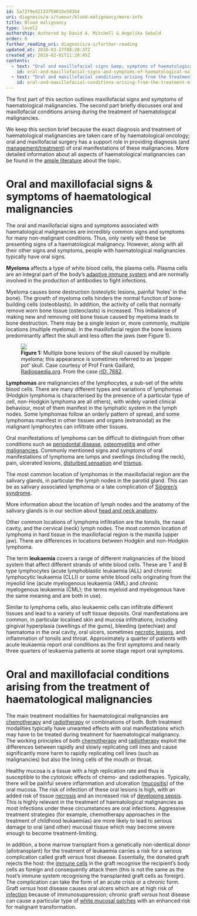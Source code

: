 ```yaml
---
id: 5a72f9ed2133750033e503b4
uri: diagnosis/a-z/tumour/blood-malignancy/more-info
title: Blood malignancy
type: level2
authorship: Authored by David A. Mitchell & Angelika Sebald
order: 0
further_reading_uri: diagnosis/a-z/further-reading
updated_at: 2018-03-27T08:28:37Z
created_at: 2018-02-01T11:28:45Z
contents:
  - text: "Oral and maxillofacial signs &amp; symptoms of haematological malignancies"
    id: oral-and-maxillofacial-signs-and-symptoms-of-haematological-malignancies
  - text: "Oral and maxillofacial conditions arising from the treatment of haematological malignancies"
    id: oral-and-maxillofacial-conditions-arising-from-the-treatment-of-haematological-malignancies
---
```


<p>The first part of this section outlines maxillofacial signs and
    symptoms of haematological malignancies. The second part
    briefly discusses oral and maxillofacial conditions arising
    during the treatment of haematological malignancies.</p>
<p>We keep this section brief because the exact diagnosis and treatment
    of haematological malignancies are taken care of by haematological
    oncology; oral and maxillofacial surgery has a support role
    in providing diagnosis (and <a href="/treatment/surgery/tumour/blood-malignancy">management/treatment</a>)
    of oral manifestations of these malignancies. More detailed
    information about all aspects of haematological malignancies
    can be found in the <a href="/diagnosis/a-z/further-reading">ample literature</a>    about the topic.</p>
<h1 id="oral-and-maxillofacial-signs-and-symptoms-of-haematological-malignancies">Oral and maxillofacial signs &amp; symptoms of haematological
    malignancies</h1>
<p>The oral and maxillofacial signs and symptoms associated with
    haematological malignancies are incredibly common signs and
    symptoms for many non-malignant conditions. Thus, only rarely
    will these be presenting signs of a haematological malignancy.
    However, along with all their other signs and symptoms, people
    with haematological malignancies typically have oral signs.</p>
<p><strong>Myeloma</strong> affects a type of white blood cells,
    the plasma cells. Plasma cells are an integral part of the
    body’s <a href="/treatment/other/medication/inflammation">adaptive immune system</a>    and are normally involved in the production of antibodies
    to fight infections.</p>
<p>Myeloma causes bone destruction (osteolytic lesions, painful
    ‘holes’ in the bone). The growth of myeloma cells hinders
    the normal function of bone-building cells (osteoblasts).
    In addition, the activity of cells that normally remove worn
    bone tissue (osteoclasts) is increased. This imbalance of
    making new and removing old bone tissue caused by myeloma
    leads to bone destruction. There may be a single lesion or,
    more commonly, multiple locations (multiple myeloma). In
    the maxillofacial region the bone lesions predominantly affect
    the skull and less often the jaws (see Figure 1).</p>
<figure><img src="/diagnosis-list-tumour-haematological-malignancy-level2-figure1.jpg">
    <figcaption><strong>Figure 1:</strong> Multiple bone lesions of the skull
        caused by multiple myeloma; this appearance is sometimes
        referred to as ‘pepper pot’ skull. Case courtesy of Prof
        Frank Gaillard, <a href="https://radiopaedia.org">Radiopaedia.org</a>.
        From the case <a href="https://radiopaedia.org/cases/7682">rID: 7682</a>.</figcaption>
</figure>
<p><strong>Lymphomas</strong> are malignancies of the lymphocytes,
    a sub-set of the white blood cells. There are many different
    types and variations of lymphomas (Hodgkin lymphoma is characterised
    by the presence of a particular type of cell, non-Hodgkin
    lymphoma are all others), with widely varied clinical behaviour,
    most of them manifest in the lymphatic system in the lymph
    nodes. Some lymphomas follow an orderly pattern of spread,
    and some lymphomas manifest in other tissues and organs (extranodal)
    as the malignant lymphocytes can infiltrate other tissues.</p>
<p>Oral manifestations of lymphoma can be difficult to distinguish
    from other conditions such as <a href="/help/oral-hygiene/periodontal-disease">periodontal disease</a>,
    <a href="/diagnosis/a-z/bone-lesion">osteomyelitis</a> and
    other <a href="/diagnosis/a-z/cancer">malignancies</a>. Commonly
    mentioned signs and symptoms of oral manifestations of lymphoma
    are lumps and swellings (including the neck), pain, ulcerated
    lesions, <a href="/diagnosis/a-z/neuropathies/getting-started">disturbed sensation</a>    and <a href="/diagnosis/a-z/trismus">trismus</a>.</p>
<p>The most common location of lymphomas in the maxillofacial region
    are the salivary glands, in particular the lymph nodes in
    the parotid gland. This can be as salivary associated lymphoma
    or a late complication of <a href="/diagnosis/a-z/salivary-gland-problems">Sjögren’s syndrome</a>.</p>
<aside>
    <p>More information about the location of lymph nodes and the
        anatomy of the salivary glands is in our section about
        <a href="/diagnosis/anatomy">head and neck anatomy</a>.</p>
</aside>
<p>Other common locations of lymphoma infiltration are the tonsils,
    the nasal cavity, and the cervical (neck) lymph nodes. The
    most common location of lymphoma in hard tissue in the maxillofacial
    region is the maxilla (upper jaw). There are differences
    in locations between Hodgkin and non-Hodgkin lymphoma.</p>
<p>The term <strong>leukaemia</strong> covers a range of different
    malignancies of the blood system that affect different strands
    of white blood cells. These are T and B type lymphocytes
    (acute lymphoblastic leukaemia (ALL) and chronic lymphocytic
    leukaemia (CLL)) or some white blood cells originating from
    the myeolid line (acute myelogenous leukaemia (AML) and chronic
    myelogenous leukaemia (CML); the terms myeloid and myelogenous
    have the same meaning and are both in use).</p>
<p>Similar to lymphoma cells, also leukaemic cells can infiltrate
    different tissues and lead to a variety of soft tissue deposits.
    Oral manifestations are common, in particular localised skin
    and mucosa infiltrations, including gingival hyperplasia
    (swellings of the gums), bleeding (petechiae) and haematoma
    in the oral cavity, oral ulcers, sometimes <a href="/diagnosis/a-z/necrosis/soft">necrotic lesions</a>,
    and inflammation of tonsils and throat. Approximately a quarter
    of patients with acute leukaemia report oral conditions as
    the first symptoms and nearly three quarters of leukaemia
    patients at some stage report oral symptoms.</p>
<h1 id="oral-and-maxillofacial-conditions-arising-from-the-treatment-of-haematological-malignancies">Oral and maxillofacial conditions arising from the treatment
    of haematological malignancies</h1>
<p>The main treatment modalities for haematological malignancies
    are <a href="/treatment/chemotherapy">chemotherapy</a> and
    <a href="/treatment/radiotherapy">radiotherapy</a> or combinations
    of both. Both treatment modalities typically have unwanted
    effects with oral manifestations which may have to be treated
    during treatment for haematological malignancy. The working
    principles of both <a href="/treatment/chemotherapy/chemical-principles/more-info">chemotherapy</a>    and <a href="/treatment/radiotherapy/principles">radiotherapy</a>    exploit the differences between rapidly and slowly replicating
    cell lines and cause significantly more harm to rapidly replicating
    cell lines (such as malignancies) but also the lining cells
    of the mouth or throat.</p>
<p>Healthy mucosa is a tissue with a high replication rate and thus
    is susceptible to the cytotoxic effects of chemo- and radiotherapies.
    Typically, there will be painful severe inflammation and
    ulceration (<a href="/diagnosis/a-z/oral-mucosal-lesion/detailed">mucositis</a>)
    of the oral mucosa. The risk of infection of these oral lesions
    is high, with an added risk of tissue <a href="/diagnosis/a-z/necrosis/soft">necrosis</a>    and an increased risk of <a href="/diagnosis/a-z/infection/detailed">developing sepsis</a>.
    This is highly relevant in the treatment of haematological
    malignancies as most infections under these circumstances
    are oral infections. Aggressive treatment strategies (for
    example, chemotherapy approaches in the treatment of childhood
    leukaemias) are more likely to lead to serious damage to
    oral (and other) mucosal tissue which may become severe enough
    to become treatment-limiting.</p>
<p>In addition, a bone marrow transplant from a genetically non-identical
    donor (allotransplant) for the treatment of leukaemia carries
    a risk for a serious complication called graft <i>versus</i>    host disease. Essentially, the donated graft rejects the
    host: the <a href="/treatment/other/medication/inflammation">immune cells</a>    in the graft recognise the recipient’s body cells as foreign
    and consequently attack them (this is not the same as the
    host’s immune system recognising the transplanted graft cells
    as foreign). The complication can take the form of an acute
    crisis or a chronic form. Graft <i>versus</i> host disease
    causes oral ulcers which are at high risk of <a href="/diagnosis/a-z/infection">infection</a>    because of immunosuppression; chronic graft <i>versus</i>    host disease can cause a particular type of <a href="/diagnosis/a-z/dysplasia">white mucosal patches</a>    with an enhanced risk for malignant transformation.</p>
